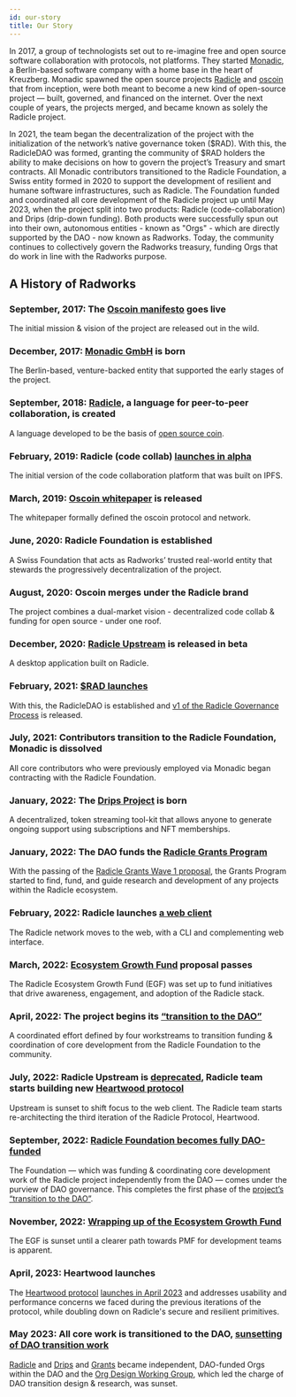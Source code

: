 ```yaml
---
id: our-story
title: Our Story
---
```

In 2017, a group of technologists set out to re-imagine free and open source software collaboration with protocols, not platforms. They started [Monadic](https://web.archive.org/web/20210316075436/http://monadic.xyz/), a Berlin-based software company with a home base in the heart of Kreuzberg. Monadic spawned the open source projects [Radicle](https://web.archive.org/web/20191220202701/http://www.radicle.xyz/) and [oscoin](http://oscoin.io/) that from inception, were both meant to become a new kind of open-source project — built, governed, and financed on the internet. Over the next couple of years, the projects merged, and became known as solely the Radicle project. 

In 2021, the team began the decentralization of the project with the initialization of the network’s native governance token ($RAD). With this, the RadicleDAO was formed, granting the community of $RAD holders the ability to make decisions on how to govern the project’s Treasury and smart contracts. All Monadic contributors transitioned to the Radicle Foundation, a Swiss entity formed in 2020 to support the development of resilient and humane software infrastructures, such as Radicle. The Foundation funded and coordinated all core development of the Radicle project up until May 2023, when the project split into two products: Radicle (code-collaboration) and Drips (drip-down funding). Both products were successfully spun out into their own, autonomous entities - known as "Orgs" - which are directly supported by the DAO - now known as Radworks. Today, the community continues to collectively govern the Radworks treasury, funding Orgs that do work in line with the Radworks purpose. 

## A History of Radworks

### September, 2017: The [Oscoin manifesto](https://web.archive.org/web/20170912030149/http://oscoin.io/) goes live
The initial mission & vision of the project are released out in the wild.

### December, 2017: [Monadic GmbH](https://web.archive.org/web/20210316075436/http://monadic.xyz/) is born
The Berlin-based, venture-backed entity that supported the early stages of the project.

### September, 2018: [Radicle](https://web.archive.org/web/20180914083434/http://radicle.xyz/), a language for peer-to-peer collaboration, is created
A language developed to be the basis of [open source coin](https://web.archive.org/web/20180914083434/http://oscoin.io/).

### February, 2019: Radicle (code collab) [launches in alpha](https://web.archive.org/web/20190314142514/http://www.radicle.xyz/)
The initial version of the code collaboration platform that was built on IPFS.

### March, 2019: [Oscoin whitepaper](https://github.com/oscoin/whitepaper) is released
The whitepaper formally defined the oscoin protocol and network.

### June, 2020: Radicle Foundation is established
A Swiss Foundation that acts as Radworks’ trusted real-world entity that stewards the progressively decentralization of the project.

### August, 2020: Oscoin merges under the Radicle brand
The project combines a dual-market vision - decentralized code collab & funding for open source - under one roof.

### December, 2020: [Radicle Upstream](https://twitter.com/radicle/status/1333403629961797635?s=20) is released in beta
A desktop application built on Radicle. 

### February, 2021: [$RAD launches](https://radicle.mirror.xyz/CgcHpSXUlPvwMVaUVVaJ7r8bIJI2BOKOytaI9-nO9oY)
With this, the RadicleDAO is established and [v1 of the Radicle Governance Process](https://radicle.community/t/archive-radicle-governance-process/526/6) is released.

### July, 2021: Contributors transition to the Radicle Foundation, Monadic is dissolved
All core contributors who were previously employed via Monadic began contracting with the Radicle Foundation.

### January, 2022: The [Drips Project](https://www.drips.network/) is born
A decentralized, token streaming tool-kit that allows anyone to generate ongoing support using subscriptions and NFT memberships.

### January, 2022: The DAO funds the [Radicle Grants Program](https://github.com/radicle-dev/radicle-grants)
With the passing of the [Radicle Grants Wave 1 proposal](https://boardroom.io/radicle/proposal/cHJvcG9zYWw6cmFkaWNsZTpvbmNoYWluOjU=), the Grants Program started to find, fund, and guide research and development of any projects within the Radicle ecosystem.

### February, 2022: Radicle launches [a web client](https://twitter.com/radicle/status/1497209699959250948)
The Radicle network moves to the web, with a CLI and complementing web interface.

### March, 2022: [Ecosystem Growth Fund](https://boardroom.io/radicle/proposal/cHJvcG9zYWw6cmFkaWNsZTpvbmNoYWluOjc=) proposal passes
The Radicle Ecosystem Growth Fund (EGF) was set up to fund initiatives that drive awareness, engagement, and adoption of the Radicle stack.

### April, 2022: The project begins its [“transition to the DAO”](https://radicle.community/t/the-next-phase-of-the-radicledao/2776)
A coordinated effort defined by four workstreams to transition funding & coordination of core development from the Radicle Foundation to the community. 

### July, 2022: Radicle Upstream is [deprecated](https://radicle.community/t/upstream-july-2022-community-update/2962), Radicle team starts building new [Heartwood protocol](https://github.com/radicle-dev/heartwood)
Upstream is sunset to shift focus to the web client. The Radicle team starts re-architecting the third iteration of the Radicle Protocol, Heartwood.

### September, 2022: [Radicle Foundation becomes fully DAO-funded](https://radicle.community/t/11-phase-0-transition-to-the-dao/3026)
The Foundation — which was funding & coordinating core development work of the Radicle project independently from the DAO — comes under the purview of DAO governance. This completes the first phase of the [project’s “transition to the DAO”](https://radicle.community/t/the-next-phase-of-the-radicledao/2776). 

### November, 2022: [Wrapping up of the Ecosystem Growth Fund](https://radicle.community/t/ecosystem-growth-fund-retrospective/3131)
The EGF is sunset until a clearer path towards PMF for development teams is apparent.

### April, 2023:  Heartwood launches
The [Heartwood protocol](https://app.radicle.xyz/seeds/seed.radicle.xyz/rad:z3gqcJUoA1n9HaHKufZs5FCSGazv5) [launches in April 2023](https://twitter.com/radicle/status/1648336183468933122?s=20) and addresses usability and performance concerns we faced during the previous iterations of the protocol, while doubling down on Radicle's secure and resilient primitives.

### May 2023: All core work is transitioned to the DAO, [sunsetting of DAO transition work](https://radicle.community/t/wrapping-up-the-org-design-wg/3320/3)
[Radicle](https://boardroom.io/radicle/proposal/cHJvcG9zYWw6cmFkaWNsZTpvbmNoYWluOjE0) and [Drips](https://boardroom.io/radicle/proposal/cHJvcG9zYWw6cmFkaWNsZTpvbmNoYWluOjE1) and [Grants](https://radicle.community/t/formal-review-rgp-13-start-the-grants-org/3305/4) became independent, DAO-funded Orgs within the DAO and the [Org Design Working Group](https://radicle.community/t/open-call-core-development-org-design-working-group/3042/3), which led the charge of DAO transition design & research, was sunset. 


